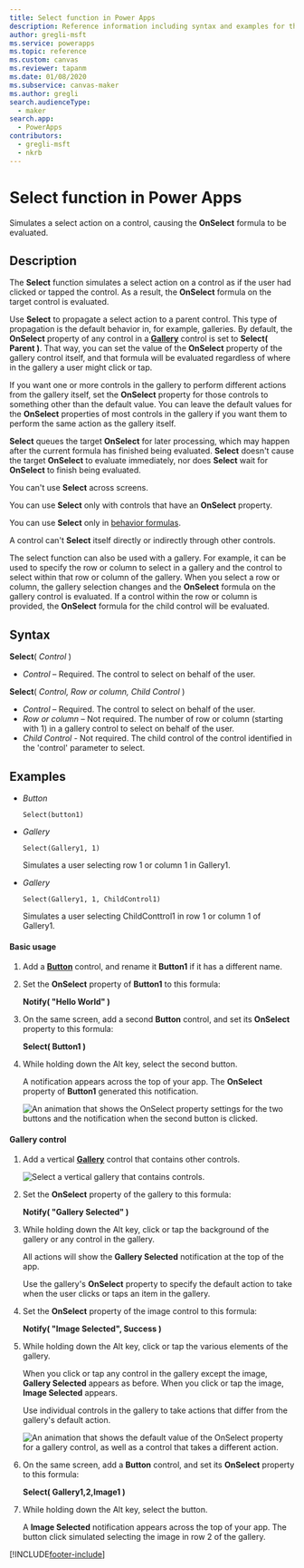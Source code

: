 ```yaml
---
title: Select function in Power Apps
description: Reference information including syntax and examples for the Select function in Power Apps.
author: gregli-msft
ms.service: powerapps
ms.topic: reference
ms.custom: canvas
ms.reviewer: tapanm
ms.date: 01/08/2020
ms.subservice: canvas-maker
ms.author: gregli
search.audienceType: 
  - maker
search.app: 
  - PowerApps
contributors:
  - gregli-msft
  - nkrb
---
```

# Select function in Power Apps
Simulates a select action on a control, causing the **OnSelect** formula to be evaluated.

## Description
The **Select** function simulates a select action on a control as if the user had clicked or tapped the control. As a result, the **OnSelect** formula on the target control is evaluated.

Use **Select** to propagate a select action to a parent control. This type of propagation is the default behavior in, for example, galleries. By default, the **OnSelect** property of any control in a **[Gallery](../controls/control-gallery.md)** control is set to **Select( Parent )**. That way, you can set the value of the **OnSelect** property of the gallery control itself, and that formula will be evaluated regardless of where in the gallery a user might click or tap.

If you want one or more controls in the gallery to perform different actions from the gallery itself, set the **OnSelect** property for those controls to something other than the default value. You can leave the default values for the **OnSelect** properties of most controls in the gallery if you want them to perform the same action as the gallery itself.

**Select** queues the target **OnSelect** for later processing, which may happen after the current formula has finished being evaluated. **Select** doesn't cause the target **OnSelect** to evaluate immediately, nor does **Select** wait for **OnSelect** to finish being evaluated.

You can't use **Select** across screens.

You can use **Select** only with controls that have an **OnSelect** property.

You can use **Select** only in [behavior formulas](../working-with-formulas-in-depth.md).

A control can't **Select** itself directly or indirectly through other controls.

The select function can also be used with a gallery. For example, it can be used to specify the row or column to select in a gallery and the control to select within that row or column of the gallery. When you select a row or column, the gallery selection changes and the **OnSelect** formula on the gallery control is evaluated. If a control within the row or column is provided, the **OnSelect** formula for the child control will be evaluated. 

## Syntax
**Select**( *Control* )

* *Control* – Required.  The control to select on behalf of the user.

**Select**( *Control, Row or column, Child Control* )

- *Control* – Required. The control to select on behalf of the user.
- *Row or column* – Not required. The number of row or column (starting with 1) in a gallery control to select on behalf of the user.
- *Child Control* - Not required. The child control of the control identified in the 'control' parameter to select. 

## Examples

- *Button*

    ```Select(button1)```

- *Gallery*	

    ```Select(Gallery1, 1)```

    Simulates a user selecting row 1 or column 1 in Gallery1. 

- *Gallery*	

    ```Select(Gallery1, 1, ChildControl1)```

    Simulates a user selecting ChildConttrol1 in row 1 or column 1 of Gallery1.

#### Basic usage

1. Add a **[Button](../controls/control-button.md)** control, and rename it **Button1** if it has a different name.

1. Set the **OnSelect** property of **Button1** to this formula:

	**Notify( "Hello World" )**

1. On the same screen, add a second **Button** control, and set its **OnSelect** property to this formula:

	**Select( Button1 )**

1. While holding down the Alt key, select the second button.

    A notification appears across the top of your app. The **OnSelect** property of **Button1** generated this notification.

	![An animation that shows the OnSelect property settings for the two buttons and the notification when the second button is clicked.](media/function-select/basic-select.gif)

#### Gallery control

1. Add a vertical **[Gallery](../controls/control-gallery.md)** control that contains other controls.

    ![Select a vertical gallery that contains controls.](media/function-select/select-gallery.png)

2. Set the **OnSelect** property of the gallery to this formula:
 
	**Notify( "Gallery Selected" )**

3. While holding down the Alt key, click or tap the background of the gallery or any control in the gallery.

    All actions will show the **Gallery Selected** notification at the top of the app.

	Use the gallery's **OnSelect** property to specify the default action to take when the user clicks or taps an item in the gallery.

5. Set the **OnSelect** property of the image control to this formula:

	**Notify( "Image Selected", Success )**

6. While holding down the Alt key, click or tap the various elements of the gallery.

    When you click or tap any control in the gallery except the image, **Gallery Selected** appears as before. When you click or tap the image, **Image Selected** appears.
 
	Use individual controls in the gallery to take actions that differ from the gallery's default action.

	![An animation that shows the default value of the OnSelect property for a gallery control, as well as a control that takes a different action.](media/function-select/gallery-select.gif)

7. On the same screen, add a **Button** control, and set its **OnSelect** property to this formula:

	**Select( Gallery1,2,Image1 )**

8. While holding down the Alt key, select the button.
   
     A **Image Selected** notification appears across the top of your app. The button click simulated selecting the image in row 2 of the gallery.  



[!INCLUDE[footer-include](../../../includes/footer-banner.md)]